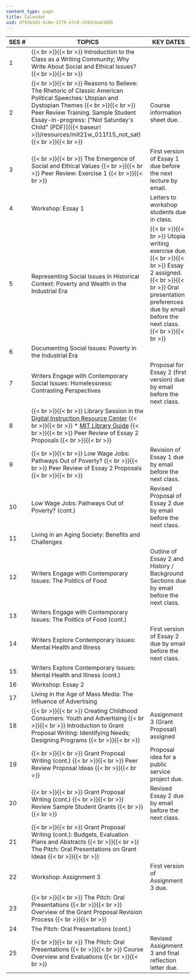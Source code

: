```yaml
---
content_type: page
title: Calendar
uid: df93b3d3-5c0e-2179-e7c0-1593cba63d85
---
```


| SES # | TOPICS | KEY DATES |
| --- | --- | --- |
| 1 |  {{< br >}}{{< br >}} Introduction to the Class as a Writing Community; Why Write About Social and Ethical Issues? {{< br >}}{{< br >}}  | &nbsp; |
| 2 |  {{< br >}}{{< br >}} Reasons to Believe: The Rhetoric of Classic American Political Speeches: Utopian and Dystopian Themes {{< br >}}{{< br >}} Peer Review Training. Sample Student Essay-in-progress: ["Not Saturday's Child" (PDF)]({{< baseurl >}}/resources/mit21w_011f15_not_sat) {{< br >}}{{< br >}}  | Course information sheet due. |
| 3 |  {{< br >}}{{< br >}} The Emergence of Social and Ethical Values {{< br >}}{{< br >}} Peer Review: Exercise 1 {{< br >}}{{< br >}}  | First version of Essay 1 due before the next lecture by email. |
| 4 | Workshop: Essay 1 | Letters to workshop students due in class. |
| 5 | Representing Social Issues in Historical Context: Poverty and Wealth in the Industrial Era |  {{< br >}}{{< br >}} Utopia writing exercise due. {{< br >}}{{< br >}} Essay 2 assigned. {{< br >}}{{< br >}} Oral presentation preferences due by email before the next class. {{< br >}}{{< br >}}  |
| 6 | Documenting Social Issues: Poverty in the Industrial Era | &nbsp; |
| 7 | Writers Engage with Contemporary Social Issues: Homelessness: Contrasting Perspectives | Proposal for Essay 2 (first version) due by email before the next class. |
| 8 |  {{< br >}}{{< br >}} Library Session in the [Digital Instruction Resource Center](http://libraries.mit.edu/dirc/) {{< br >}}{{< br >}} *   [MIT Library Guide](http://libguides.mit.edu/21w011) {{< br >}}{{< br >}} Peer Review of Essay 2 Proposals {{< br >}}{{< br >}}  | &nbsp; |
| 9 |  {{< br >}}{{< br >}} Low Wage Jobs: Pathways Out of Poverty? {{< br >}}{{< br >}} Peer Review of Essay 2 Proposals {{< br >}}{{< br >}}  | Revision of Essay 1 due by email before the next class. |
| 10 | Low Wage Jobs: Pathways Out of Poverty? (cont.) | Revised Proposal of Essay 2 due by email before the next class. |
| 11 | Living in an Aging Society: Benefits and Challenges | &nbsp; |
| 12 | Writers Engage with Contemporary Issues: The Politics of Food | Outline of Essay 2 and History / Background Sections due by email before the next class. |
| 13 | Writers Engage with Contemporary Issues: The Politics of Food (cont.) | &nbsp; |
| 14 | Writers Explore Contemporary Issues: Mental Health and Illness | First version of Essay 2 due by email before the next class. |
| 15 | Writers Explore Contemporary Issues: Mental Health and Illness (cont.) | &nbsp; |
| 16 | Workshop: Essay 2 | &nbsp; |
| 17 | Living in the Age of Mass Media: The Influence of Advertising | &nbsp; |
| 18 |  {{< br >}}{{< br >}} Creating Childhood Consumers: Youth and Advertising {{< br >}}{{< br >}} Introduction to Grant Proposal Writing: Identifying Needs; Designing Programs {{< br >}}{{< br >}}  | Assignment 3 (Grant Proposal) assigned |
| 19 |  {{< br >}}{{< br >}} Grant Proposal Writing (cont.) {{< br >}}{{< br >}} Peer Review Proposal Ideas {{< br >}}{{< br >}}  | Proposal idea for a public service project due. |
| 20 |  {{< br >}}{{< br >}} Grant Proposal Writing (cont.) {{< br >}}{{< br >}} Review Sample Student Grants {{< br >}}{{< br >}}  | Revised Essay 2 due by email before the next class. |
| 21 |  {{< br >}}{{< br >}} Grant Proposal Writing (cont.): Budgets, Evaluation Plans and Abstracts {{< br >}}{{< br >}} The Pitch: Oral Presentations on Grant Ideas {{< br >}}{{< br >}}  | &nbsp; |
| 22 | Workshop: Assignment 3 | First version of Assignment 3 due. |
| 23 |  {{< br >}}{{< br >}} The Pitch: Oral Presentations {{< br >}}{{< br >}} Overview of the Grant Proposal Revision Process {{< br >}}{{< br >}}  | &nbsp; |
| 24 | The Pitch: Oral Presentations (cont.) | &nbsp; |
| 25 |  {{< br >}}{{< br >}} The Pitch: Oral Presentations {{< br >}}{{< br >}} Course Overview and Evaluations {{< br >}}{{< br >}}  | Revised Assignment 3 and final reflection letter due.